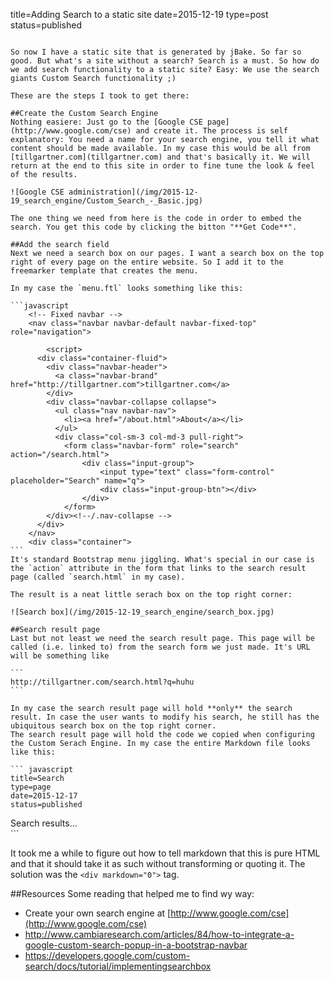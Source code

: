 title=Adding Search to a static site
date=2015-12-19
type=post
status=published
~~~~~~

So now I have a static site that is generated by jBake. So far so good. But what's a site without a search? Search is a must. So how do we add search functionality to a static site? Easy: We use the search giants Custom Search functionality ;)

These are the steps I took to get there:

##Create the Custom Search Engine
Nothing easiere: Just go to the [Google CSE page](http://www.google.com/cse) and create it. The process is self explanatory: You need a name for your search engine, you tell it what content should be made available. In my case this would be all from [tillgartner.com](tillgartner.com) and that's basically it. We will return at the end to this site in order to fine tune the look & feel of the results.

![Google CSE administration](/img/2015-12-19_search_engine/Custom_Search_-_Basic.jpg)

The one thing we need from here is the code in order to embed the search. You get this code by clicking the bitton "**Get Code**".

##Add the search field 
Next we need a search box on our pages. I want a search box on the top right of every page on the entire website. So I add it to the freemarker template that creates the menu. 

In my case the `menu.ftl` looks something like this:

```javascript
	<!-- Fixed navbar -->
    <nav class="navbar navbar-default navbar-fixed-top" role="navigation">
		
		<script>
      <div class="container-fluid">
        <div class="navbar-header">
          <a class="navbar-brand" href="http://tillgartner.com">tillgartner.com</a>
        </div>
        <div class="navbar-collapse collapse">
          <ul class="nav navbar-nav">
            <li><a href="/about.html">About</a></li>
          </ul>
		  <div class="col-sm-3 col-md-3 pull-right">
		   	<form class="navbar-form" role="search" action="/search.html">
				<div class="input-group">
					<input type="text" class="form-control" placeholder="Search" name="q">
					<div class="input-group-btn"></div>
				</div>
			</form>
        </div><!--/.nav-collapse -->
      </div>
    </nav>
    <div class="container">
```		
It's standard Bootstrap menu jiggling. What's special in our case is the `action` attribute in the form that links to the search result page (called `search.html` in my case).

The result is a neat little serach box on the top right corner:

![Search box](/img/2015-12-19_search_engine/search_box.jpg)

##Search result page
Last but not least we need the search result page. This page will be called (i.e. linked to) from the search form we just made. It's URL will be something like 

```
http://tillgartner.com/search.html?q=huhu
```

In my case the search result page will hold **only** the search result. In case the user wants to modify his search, he still has the ubiquitous search box on the top right corner.
The search result page will hold the code we copied when configuring the Custom Serach Engine. In my case the entire Markdown file looks like this:

``` javascript
title=Search
type=page
date=2015-12-17
status=published
~~~~~~

<script>
  (function() {
    var cx = 'XXX_Your_code:goes_here_XXX';
    var gcse = document.createElement('script');
    gcse.type = 'text/javascript';
    gcse.async = true;
    gcse.src = (document.location.protocol == 'https:' ? 'https:' : 'http:') +
        '//www.google.com/cse/cse.js?cx=' + cx;
    var s = document.getElementsByTagName('script')[0];
    s.parentNode.insertBefore(gcse, s);
  })();
</script>
<div markdown = "0"><gcse:searchresults-only>Search results...</gcse:searchresults-only></div>
```

It took me a while to figure out how to tell markdown that this is pure HTML and that it should take it as such without transforming or quoting it. The solution was the `<div markdown="0">` tag.

##Resources
Some reading that helped me to find wy way:
* Create your own search engine at [http://www.google.com/cse](http://www.google.com/cse)
* http://www.cambiaresearch.com/articles/84/how-to-integrate-a-google-custom-search-popup-in-a-bootstrap-navbar
* https://developers.google.com/custom-search/docs/tutorial/implementingsearchbox

